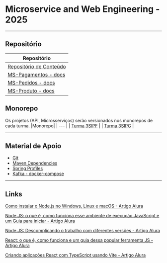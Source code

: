 # Microservice and Web Engineering - 2025

***
## Repositório
| Repositório |
| --- |
| [Repositório de Conteúdo](https://github.com/cidarosa/microservice-and-web-engineering-2025) |
| [MS-Pagamentos - docs](https://github.com/cidarosa/microservice-and-web-engineering-2025/blob/main/MS-Pagamentos/docs/ms-pagamentos.md) |
| [MS-Pedidos - docs](https://github.com/cidarosa/microservice-and-web-engineering-2025/blob/main/MS-Pedidos/docs/ms-pedidos.md) |
| [MS-Produto - docs](https://github.com/cidarosa/microservice-and-web-engineering-2025/tree/main/MS-Produto) |

## Monorepo
Os projetos (API, Microsserviços) serão versionados nos monorepos de cada turma.
|Monorepo|
| --- |
| [Turma 3SIPF](https://github.com/cidarosa/microservices-hub-sipf) |
| [Turma 3SIPG](https://github.com/cidarosa/microservices-hub-sipg) |


***
## Material de Apoio

- [Git](https://github.com/cidarosa/microservice-and-web-engineering-2025/blob/main/git/comandos-git.md)
- [Maven Dependencies](https://github.com/cidarosa/microservice-and-web-engineering-2025/tree/main/maven-dependencies)
- [Spring Profiles](https://github.com/cidarosa/microservice-and-web-engineering-2025/tree/main/profiles)
- [Kafka - docker-compose](https://github.com/cidarosa/microservice-and-web-engineering-2025/tree/main/Kafka)

***
## Links

[Como instalar o Node.js no Windows, Linux e macOS - Artigo Alura](https://www.alura.com.br/artigos/como-instalar-node-js-windows-linux-macos)

[Node.JS: o que é, como funciona esse ambiente de execução JavaScript e um Guia para iniciar - Artigo Alura](https://www.alura.com.br/artigos/node-js)

[Node.JS: Descomplicando o trabalho com diferentes versões - Artigo Alura](https://www.alura.com.br/artigos/descomplicando-o-trabalho-com-node)

[React: o que é, como funciona e um guia dessa popular ferramenta JS - Artigo Alura](https://www.alura.com.br/artigos/react-js)

[Criando aplicações React com TypeScript usando Vite - Artigo Alura](https://www.alura.com.br/artigos/vite-criar-aplicacao-react-typescript?srsltid=AfmBOopuM_hIBmCp8Apyl-eSqpxG3K_WUT2ulQ9ZEnFQza5hw8xaaeAN)
